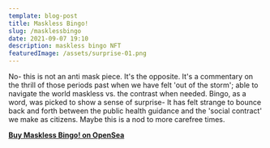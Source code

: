 ```yaml
---
template: blog-post
title: Maskless Bingo!
slug: /masklessbingo
date: 2021-09-07 19:10
description: maskless bingo NFT
featuredImage: /assets/surprise-01.png
---
```

No- this is not an anti mask piece. It's the opposite. It's a commentary on the thrill of those periods past when we have felt 'out of the storm'; able to navigate the world maskless vs. the contrast when needed. Bingo, as a word, was picked to show a sense of surprise- It has felt strange to bounce back and forth between the public health guidance and the 'social contract' we make as citizens. Maybe this is a nod to more carefree times.

**[Buy Maskless Bingo! on OpenSea](https://opensea.io/assets/0x495f947276749ce646f68ac8c248420045cb7b5e/75511496996509083340559006059282024395904634734945582606826898920544539770881)**